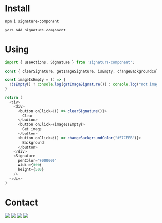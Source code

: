 # Install
````bash
npm i signature-component
````
````bash
yarn add signature-component
````
# Using
````js
import { useActions, Signature } from 'signature-component';

const { clearSignature, getImageSignature, isEmpty, changeBackgroundColor } = useActions()

const imageIsEmpty = () => {
  !isEmpty() ? console.log(getImageSignature()) : console.log("not image!")
}

return (
  <div>
    <div>
      <button onClick={() => clearSignature()}>
        Clear
      </button>
      <button onClick={imageIsEmpty}>
        Get image
      </button>
      <button onClick={() => changeBackgroundColor("#87CEEB")}>
        Background
      </button>
    </div>
    <Signature
      penColor="#000000"
      width={500}
      height={500}
    />
  </div>
)
````
# Contact
<div> 
  <a href="https://instagram.com/caio_damiao" target="_blank"><img src="https://img.shields.io/badge/-Instagram-%23E4405F?style=for-the-badge&logo=instagram&logoColor=white" target="_blank"></a>
  <a href = "mailto:caio.henriquealves@outlook.com"><img src="https://img.shields.io/badge/Email-0078D4?style=for-the-badge&logo=microsoft-outlook&logoColor=white" target="_blank"></a>
  <a href = "https://github.com/CaioHAlves"><img src="https://img.shields.io/badge/GitHub-000000?style=for-the-badge&logo=github&logoColor=white" target="_blank"></a>
  <a href="https://www.linkedin.com/in/caio-henrique-alves/" target="_blank"><img src="https://img.shields.io/badge/-LinkedIn-%230077B5?style=for-the-badge&logo=linkedin&logoColor=white" target="_blank"></a>
</div>